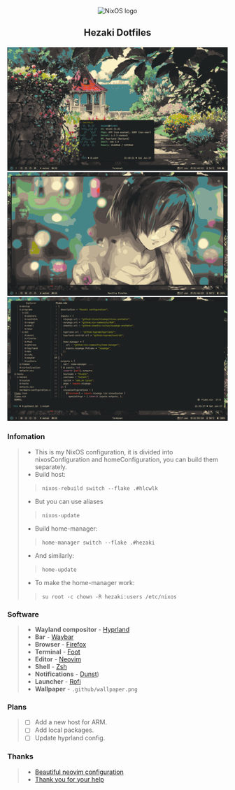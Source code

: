 <p align="center">
  <img src="https://raw.githubusercontent.com/NixOS/nixos-artwork/master/logo/nixos-white.png" width="500px" alt="NixOS logo"/>
</p>

## <p align="center">Hezaki Dotfiles</p>

![Screenshot](.github/1.png)
![Screenshot](.github/2.png)
![Screenshot](.github/3.png)

### Infomation
> - This is my NixOS configuration, it is divided into nixosConfiguration and homeConfiguration, you can build them separately.
> - Build host:
>> `nixos-rebuild switch --flake .#hlcwlk`
> - But you can use aliases
>> `nixos-update`
> - Build home-manager:
>> `home-manager switch --flake .#hezaki`
> - And similarly:
>> `home-update`
> - To make the home-manager work:
>> `su root -c chown -R hezaki:users /etc/nixos` 

### Software
> - **Wayland compositor** - [Hyprland](https://hyprland.org/)
> - **Bar** - [Waybar](https://github.com/Alexays/Waybar)
> - **Browser** - [Firefox](https://www.mozilla.org/)
> - **Terminal** - [Foot](https://codeberg.org/dnkl/foot)
> - **Editor** - [Neovim](https://neovim.io/)
> - **Shell** - [Zsh](https://www.zsh.org/)
> - **Notifications** - [Dunst](https://github.com/dunst-project/dunst))
> - **Launcher** - [Rofi](https://github.com/lbonn/rofi)
> - **Wallpaper** - `.github/wallpaper.png`

### Plans
> - [ ] Add a new host for ARM.
> - [ ] Add local packages.
> - [ ] Update hyprland config.

### Thanks 
> - [Beautiful neovim configuration](https://github.com/Manas140/Conscious/tree/main)
> - [Thank you for your help](https://codeberg.org/ghosty)
